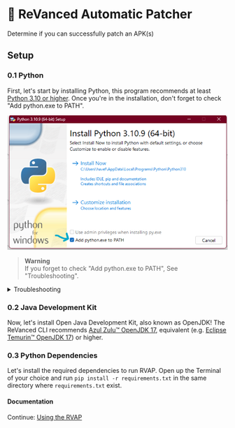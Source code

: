 # 🤖 ReVanced Automatic Patcher
Determine if you can successfully patch an APK(s)

## Setup


### 0.1 Python
First, let's start by installing Python, this program recommends at least [Python 3.10 or higher](https://www.python.org/downloads/). Once you're in the installation, don't forget to check "Add python.exe to PATH".

[![Add Python to Path](assets/addToPath.png "Add Python to Path")](#01-Python)

> **Warning** <br>
> If you forget to check "Add python.exe to PATH", See "Troubleshooting".

<details>
<summary>Troubleshooting</summary>
If you've forgotten to check "Add python.exe to PATH", open the installation that you used to install Python and click on "Customise Installation" then check "Add Python to environment variables".

[![1. Customise Installation](assets/customisedInstallation.png "1. Customise Installation")](#01-Python)
[![2. Add Python to environment variables](assets/addToEnviroment.png "2. Add Python to environment variables")](#01-Python)

You're good to go!
</details>

### 0.2 Java Development Kit 
Now, let's install Open Java Development Kit, also known as OpenJDK! The ReVanced CLI recommends [Azul Zulu™ OpenJDK 17](https://www.azul.com/downloads/?package=jdk#download-openjdk), equivalent (e.g. [Eclipse Temurin™ OpenJDK 17](https://adoptium.net/temurin/releases/)) or higher.

### 0.3 Python Dependencies
Let's install the required dependencies to run RVAP. Open up the Terminal of your choice and run `pip install -r requirements.txt` in the same directory where `requirements.txt` exist.

#### Documentation
Continue: [Using the RVAP](1-using_RVAP.md)
